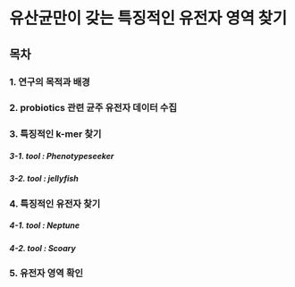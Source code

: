 유산균만이 갖는 특징적인 유전자 영역 찾기
============================
목차
----------------------------
### 1. 연구의 목적과 배경
### 2. probiotics 관련 균주 유전자 데이터 수집
### 3. 특징적인 k-mer 찾기

  ##### 3-1. tool : Phenotypeseeker
  ##### 3-2. tool : jellyfish
### 4. 특징적인 유전자 찾기

  ##### 4-1. tool : Neptune
  ##### 4-2. tool : Scoary
### 5. 유전자 영역 확인

